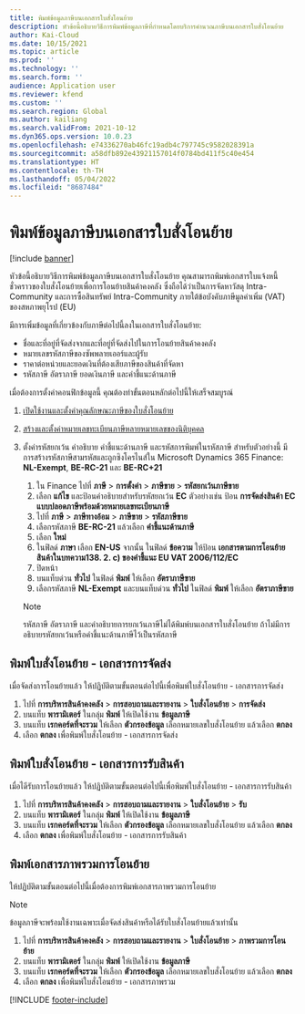 ```yaml
---
title: พิมพ์ข้อมูลภาษีบนเอกสารใบสั่งโอนย้าย
description: หัวข้อนี้อธิบายวิธีการพิมพ์ข้อมูลภาษีที่กําหนดโดยบริการคํานวณภาษีบนเอกสารใบสั่งโอนย้าย
author: Kai-Cloud
ms.date: 10/15/2021
ms.topic: article
ms.prod: ''
ms.technology: ''
ms.search.form: ''
audience: Application user
ms.reviewer: kfend
ms.custom: ''
ms.search.region: Global
ms.author: kailiang
ms.search.validFrom: 2021-10-12
ms.dyn365.ops.version: 10.0.23
ms.openlocfilehash: e74336270ab46fc19adb4c797745c9582028391a
ms.sourcegitcommit: a58dfb892e43921157014f0784bd411f5c40e454
ms.translationtype: HT
ms.contentlocale: th-TH
ms.lasthandoff: 05/04/2022
ms.locfileid: "8687484"
---
```

# <a name="print-tax-information-on-transfer-order-documents"></a>พิมพ์ข้อมูลภาษีบนเอกสารใบสั่งโอนย้าย

[!include [banner](../../includes/banner.md)]

หัวข้อนี้อธิบายวิธีการพิมพ์ข้อมูลภาษีบนเอกสารใบสั่งโอนย้าย คุณสามารถพิมพ์เอกสารใบแจ้งหนี้ชั่วคราวของใบสั่งโอนย้ายเพื่อการโอนย้ายสินค้าคงคลัง ซึ่งถือได้ว่าเป็นการจัดหาวัสดุ Intra-Community และการซื้อสินทรัพย์ Intra-Community ภายใต้ข้อบังคับภาษีมูลค่าเพิ่ม (VAT) ของสหภาพยุโรป (EU) 

มีการเพิ่มข้อมูลที่เกี่ยวข้องกับภาษีต่อไปนี้ลงในเอกสารใบสั่งโอนย้าย:

- ชื่อและที่อยู่ที่จัดส่งจากและที่อยู่ที่จัดส่งไปในการโอนย้ายสินค้าคงคลัง
- หมายเลขรหัสภาษีของซัพพลายเออร์และผู้รับ
- ราคาต่อหน่วยและยอดเงินที่ต้องเสียภาษีของสินค้าที่จัดหา
- รหัสภาษี อัตราภาษี ยอดเงินภาษี และคำชี้แนะด้านภาษี

เมื่อต้องการตั้งค่าคอนฟิกข้อมูลนี้ คุณต้องทำขั้นตอนหลักต่อไปนี้ให้เสร็จสมบูรณ์

1. [เปิดใช้งานและตั้งค่าคุณลักษณะภาษีของใบสั่งโอนย้าย](tasks/Tax-feature-support-for-transfer-order.md)
2. [สร้างและตั้งค่าหมายเลขทะเบียนภาษีหลายหมายเลขของนิติบุคคล](emea-multiple-vat-registration-numbers.md)
3. ตั้งค่ารหัสยกเว้น คำอธิบาย คำชี้แนะด้านภาษี และรหัสการพิมพ์ในรหัสภาษี สำหรับตัวอย่างนี้ มีการสร้างรหัสภาษีสามรหัสและถูกซิงโครไนส์ใน Microsoft Dynamics 365 Finance: **NL-Exempt**, **BE-RC-21** และ **BE-RC+21**

    1. ใน Finance ไปที่ **ภาษี** \> **การตั้งค่า** \> **ภาษีขาย** \> **รหัสยกเว้นภาษีขาย**
    2. เลือก **แก้ไข** และป้อนคำอธิบายสำหรับรหัสยกเว้น **EC** ตัวอย่างเช่น ป้อน **การจัดส่งสินค้า EC แบบปลอดภาษีพร้อมด้วยหมายเลขทะเบียนภาษี**
    3. ไปที่ **ภาษี** \> **ภาษีทางอ้อม** \> **ภาษีขาย** \> **รหัสภาษีขาย**
    4. เลือกรหัสภาษี **BE-RC-21** แล้วเลือก **คำชี้แนะด้านภาษี**
    5. เลือก **ใหม่**
    6. ในฟิลด์ **ภาษา** เลือก **EN-US** จากนั้น ในฟิลด์ **ข้อความ** ให้ป้อน **เอกสารตามการโอนย้ายสินค้าในบทความ138. 2. c) ของคำชี้แนะ EU VAT 2006/112/EC**
    7. ปิดหน้า
    8. บนแท็บด่วน **ทั่วไป** ในฟิลด์ **พิมพ์** ให้เลือก **อัตราภาษีขาย**
    8. เลือกรหัสภาษี **NL-Exempt** และบนแท็บด่วน **ทั่วไป** ในฟิลด์ **พิมพ์** ให้เลือก **อัตราภาษีขาย**

    > [!NOTE] 
    > รหัสภาษี อัตราภาษี และคำอธิบายการยกเว้นภาษีไม่ได้พิมพ์บนเอกสารใบสั่งโอนย้าย ถ้าไม่มีการอธิบายรหัสยกเว้นหรือคำชี้แนะด้านภาษีไว้เป็นรหัสภาษี

## <a name="print-the-transfer-order---shipment-document"></a>พิมพ์ใบสั่งโอนย้าย - เอกสารการจัดส่ง

เมื่อจัดส่งการโอนย้ายแล้ว ให้ปฏิบัติตามขั้นตอนต่อไปนี้เพื่อพิมพ์ใบสั่งโอนย้าย - เอกสารการจัดส่ง

1. ไปที่ **การบริหารสินค้าคงคลัง** \> **การสอบถามและรายงาน** \> **ใบสั่งโอนย้าย** \> **การจัดส่ง**
2. บนแท็บ **พารามิเตอร์** ในกลุ่ม **พิมพ์** ให้เปิดใช้งาน **ข้อมูลภาษี**
3. บนแท็บ **เรกคอร์ดที่จะรวม** ให้เลือก **ตัวกรองข้อมูล** เลือกหมายเลขใบสั่งโอนย้าย แล้วเลือก **ตกลง**
4. เลือก **ตกลง** เพื่อพิมพ์ใบสั่งโอนย้าย - เอกสารการจัดส่ง

## <a name="print-the-transfer-order---receipt-document"></a>พิมพ์ใบสั่งโอนย้าย - เอกสารการรับสินค้า

เมื่อไดีรับการโอนย้ายแล้ว ให้ปฏิบัติตามขั้นตอนต่อไปนี้เพื่อพิมพ์ใบสั่งโอนย้าย - เอกสารการรับสินค้า

1. ไปที่ **การบริหารสินค้าคงคลัง** \> **การสอบถามและรายงาน** \> **ใบสั่งโอนย้าย** \> **รับ**
2. บนแท็บ **พารามิเตอร์** ในกลุ่ม **พิมพ์** ให้เปิดใช้งาน **ข้อมูลภาษี**
3. บนแท็บ **เรกคอร์ดที่จะรวม** ให้เลือก **ตัวกรองข้อมูล** เลือกหมายเลขใบสั่งโอนย้าย แล้วเลือก **ตกลง**
4. เลือก **ตกลง** เพื่อพิมพ์ใบสั่งโอนย้าย - เอกสารการรับสินค้า

## <a name="print-the-transfer-overview-document"></a>พิมพ์เอกสารภาพรวมการโอนย้าย

ให้ปฏิบัติตามขั้นตอนต่อไปนี้เมื่อต้องการพิมพ์เอกสารภาพรวมการโอนย้าย

> [!NOTE]
> ข้อมูลภาษีจะพร้อมใช้งานเฉพาะเมื่อจัดส่งสินค้าหรือได้รับใบสั่งโอนย้ายแล้วเท่านั้น

1. ไปที่ **การบริหารสินค้าคงคลัง** \> **การสอบถามและรายงาน** \> **ใบสั่งโอนย้าย** \> **ภาพรวมการโอนย้าย**
2. บนแท็บ **พารามิเตอร์** ในกลุ่ม **พิมพ์** ให้เปิดใช้งาน **ข้อมูลภาษี**
3. บนแท็บ **เรกคอร์ดที่จะรวม** ให้เลือก **ตัวกรองข้อมูล** เลือกหมายเลขใบสั่งโอนย้าย แล้วเลือก **ตกลง**
4. เลือก **ตกลง** เพื่อพิมพ์ใบสั่งโอนย้าย - เอกสารภาพรวม

[!INCLUDE [footer-include](../../includes/footer-banner.md)]
